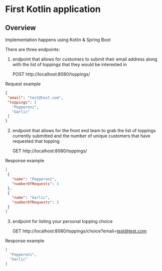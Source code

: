 # First Kotlin application

## Overview

Implementation happens using Kotlin & Spring Boot

There are three endpoints:

1. endpoint that allows for customers to submit their email address along with the list of toppings that they would be
   interested in

   POST http://localhost:8080/toppings/

Request example

 ```json
{
  "email": "test@test.com",
  "toppings": [
    "Pepperoni",
    "Garlic"
  ]
}
```

2. endpoint that allows for the front end team to grab the list of toppings currently submitted and the number of unique
   customers that have requested that topping

   GET http://localhost:8080/toppings/

Response example

 ```json
[
  {
    "name": "Pepperoni",
    "numberOfRequests": 3
  },
  {
    "name": "Garlic",
    "numberOfRequests": 3
  }
]
```

3. endpoint for listing your personal topping choice

   GET http://localhost:8080/toppings/choice?email=test@test.com

Response example

```json
[
  "Pepperoni",
  "Garlic"
]
```
